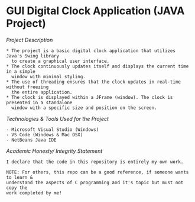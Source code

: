 # GUI Digital Clock Application (JAVA Project)

*Project Description*
```
* The project is a basic digital clock application that utilizes Java's Swing library
  to create a graphical user interface.
* The clock continuously updates itself and displays the current time in a simple
  window with minimal styling. 
* The use of threading ensures that the clock updates in real-time without freezing
  the entire application.
* The clock is displayed within a JFrame (window). The clock is presented in a standalone
  window with a specific size and position on the screen.
```

*Technologies & Tools Used for the Project*
```
- Microsoft Visual Studio (Windows)
- VS Code (Windows & Mac OSX)
- NetBeans Java IDE
```

*Academic Honesty/ Integrity Statement*
```
I declare that the code in this repository is entirely my own work.

NOTE: For others, this repo can be a good reference, if someone wants to learn &
understand the aspects of C programming and it's topic but must not copy the
work completed by me!
```

